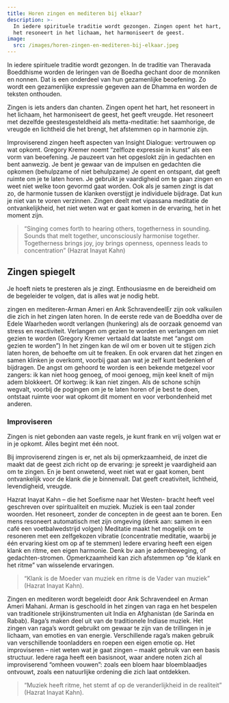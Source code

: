 ```yaml
---
title: Horen zingen en mediteren bij elkaar?
description: >-
  In iedere spirituele traditie wordt gezongen. Zingen opent het hart,
  het resoneert in het lichaam, het harmoniseert de geest.
image:
  src: /images/horen-zingen-en-mediteren-bij-elkaar.jpeg
---
```


In iedere spirituele traditie wordt gezongen. In de traditie van Theravada Boeddhisme worden de leringen van de Boedha gechant door de monniken en nonnen. Dat is een onderdeel van hun gezamenlijke beoefening. Zo wordt een gezamenlijke expressie gegeven aan de Dhamma en worden de teksten onthouden.

Zingen is iets anders dan chanten. Zingen opent het hart, het resoneert in het lichaam, het harmoniseert de geest, het geeft vreugde. Het resoneert met dezelfde geestesgesteldheid als metta-meditatie: het saamhorige, de vreugde en lichtheid die het brengt, het afstemmen op in harmonie zijn.

Improviserend zingen heeft aspecten van Insight Dialogue: vertrouwen op wat opkomt. Gregory Kremer noemt “zelfloze expressie in kunst” als een vorm van beoefening. Je pauzeert van het opgeslokt zijn in gedachten en bent aanwezig. Je bent je gewaar van de impulsen en gedachten die opkomen (behulpzame of niet behulpzame) Je opent en ontspant, dat geeft ruimte om je te laten horen. Je gebruikt je vaardigheid om te gaan zingen en weet niet welke toon gevormd gaat worden. Ook als je samen zingt is dat zo, de harmonie tussen de klanken overstijgt je individuele bijdrage. Dat kun je niet van te voren verzinnen. Zingen deelt met vipassana meditatie de ontvankelijkheid, het niet weten wat er gaat komen in de ervaring, het in het moment zijn.

> “Singing comes forth to hearing others, togetherness in sounding. Sounds that melt together, unconsciously harmonise together. Togetherness brings joy, joy brings openness, openness leads to concentration” (Hazrat Inayat Kahn)

## Zingen spiegelt

Je hoeft niets te presteren als je zingt. Enthousiasme en de bereidheid om de begeleider te volgen, dat is alles wat je nodig hebt.

zingen en mediteren-Arman Ameri en Ank SchravendeelEr zijn ook valkuilen die zich in het zingen laten horen. In de eerste rede van de Boeddha over de Edele Waarheden wordt verlangen (hunkering) als de oorzaak genoemd van stress en reactiviteit. Verlangen om gezien te worden en verlangen om niet gezien te worden (Gregory Kremer vertaald dat laatste met “angst om gezien te worden”) In het zingen kan de wil om er boven uit te stijgen zich laten horen, de behoefte om uit te freaken. En ook ervaren dat het zingen en samen klinken je overkomt, voorbij gaat aan wat je zelf kunt bedenken of bijdragen. De angst om gehoord te worden is een bekende metgezel voor zangers: ik kan niet hoog genoeg, of mooi genoeg, mijn keel knelt of mijn adem blokkeert. Of kortweg: ik kan niet zingen. Als de schone schijn wegvalt, voorbij de pogingen om je te laten horen of je best te doen, ontstaat ruimte voor wat opkomt dit moment en voor verbondenheid met anderen.

### Improviseren

Zingen is niet gebonden aan vaste regels, je kunt frank en vrij volgen wat er in je opkomt. Alles begint met één noot.

Bij improviserend zingen is er, net als bij opmerkzaamheid, de inzet die maakt dat de geest zich richt op de ervaring: je spreekt je vaardigheid aan om te zingen. En je bent onwetend, weet niet wat er gaat komen, bent ontvankelijk voor de klank die je binnenvalt. Dat geeft creativiteit, lichtheid, levendigheid, vreugde.

Hazrat Inayat Kahn – die het Soefisme naar het Westen- bracht heeft veel geschreven over spiritualiteit en muziek. Muziek is een taal zonder woorden. Het resoneert, zonder de concepten in de geest aan te boren. Een mens resoneert automatisch met zijn omgeving (denk aan: samen in een café een voetbalwedstrijd volgen) Meditatie maakt het mogelijk om te resoneren met een zelfgekozen vibratie (concentratie meditatie, waarbij je één ervaring kiest om op af te stemmen) Iedere ervaring heeft een eigen klank en ritme, een eigen harmonie. Denk bv aan je adembeweging, of gedachten-stromen. Opmerkzaamheid kan zich afstemmen op “de klank en het ritme” van wisselende ervaringen.

> “Klank is de Moeder van muziek en ritme is de Vader van muziek” (Hazrat Inayat Kahn).

Zingen en mediteren wordt begeleidt door Ank Schravendeel en Arman Ameri Mahani. Arman is geschoold in het zingen van raga en het bespelen van traditionele strijkinstrumenten uit India en Afghanistan (de Sarinda en Rabab). Raga’s maken deel uit van de traditionele Indiase muziek. Het zingen van raga’s wordt gebruikt om gewaar te zijn van de trillingen in je lichaam, van emoties en van energie. Verschillende raga’s maken gebruik van verschillende toonladders en roepen een eigen emotie op. Het improviseren – niet weten wat je gaat zingen – maakt gebruik van een basis structuur. Iedere raga heeft een basisnoot, waar andere noten zich al improviserend “omheen vouwen”: zoals een bloem haar bloemblaadjes ontvouwt, zoals een natuurlijke ordening die zich laat ontdekken.

> “Muziek heeft ritme, het stemt af op de veranderlijkheid in de realiteit” (Hazrat Inayat Kahn).
